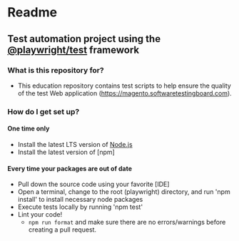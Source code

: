 # Readme #

## Test automation project using the [@playwright/test](https://playwright.dev/) framework ##

### What is this repository for? ###

* This education repository contains test scripts to help ensure the quality of the test Web application (https://magento.softwaretestingboard.com).

### How do I get set up? ###

#### One time only ####

* Install the latest LTS version of [Node.js](https://nodejs.or/)
* Install the latest version of [npm]

#### Every time your packages are out of date ####

* Pull down the source code using your favorite [IDE]
* Open a terminal, change to the root (playwright) directory, and run 'npm install' to install necessary node packages
* Execute tests locally by running 'npm test'
* Lint your code!
  * `npm run format` and make sure there are no errors/warnings before creating a pull request.
